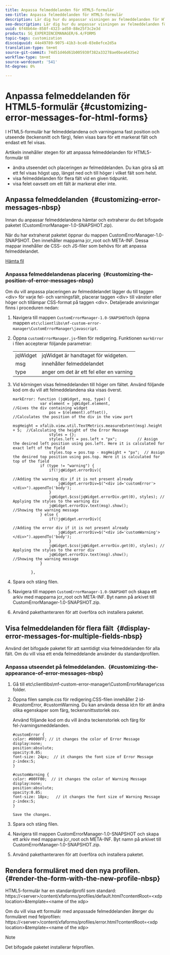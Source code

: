 ```yaml
---
title: Anpassa felmeddelanden för HTML5-formulär
seo-title: Anpassa felmeddelanden för HTML5-formulär
description: Lär dig hur du anpassar visningen av felmeddelanden för HTML5-formulär, inklusive hur du ändrar deras position och utseende.
seo-description: Lär dig hur du anpassar visningen av felmeddelanden för HTML5-formulär, inklusive hur du ändrar deras position och utseende.
uuid: 6f48b64e-858f-4323-ad50-88e25f3c2e3d
products: SG_EXPERIENCEMANAGER/6.4/FORMS
topic-tags: customization
discoiquuid: 44e49789-9075-41b3-bce8-03e8efce2d5a
translation-type: tm+mt
source-git-commit: 74d51d46d61b005930f382a33278ae0bea6435e2
workflow-type: tm+mt
source-wordcount: '541'
ht-degree: 0%

---
```



# Anpassa felmeddelanden för HTML5-formulär {#customizing-error-messages-for-html-forms}

I HTML5-formulär har felmeddelandena och varningarna fast position och utseende (teckensnitt och färg), felen visas bara för ett markerat fält och endast ett fel visas.

Artikeln innehåller stegen för att anpassa felmeddelanden för HTML5-formulär till

* ändra utseendet och placeringen av felmeddelanden. Du kan göra så att ett fel visas högst upp, längst ned och till höger i vilket fält som helst.
* visa felmeddelanden för flera fält vid en given tidpunkt.
* visa felet oavsett om ett fält är markerat eller inte.

## Anpassa felmeddelanden  {#customizing-error-messages-nbsp}

Innan du anpassar felmeddelandena hämtar och extraherar du det bifogade paketet (CustomErrorManager-1.0-SNAPSHOT.zip).

När du har extraherat paketet öppnar du mappen CustomErrorManager-1.0-SNAPSHOT. Den innehåller mapparna jcr_root och META-INF. Dessa mappar innehåller de CSS- och JS-filer som behövs för att anpassa felmeddelandet.

[Hämta fil](assets/customerrormanager-1.0-snapshot.zip)

### Anpassa felmeddelandenas placering  {#customizing-the-position-of-error-messages-nbsp}

Om du vill anpassa placeringen av felmeddelandet lägger du till taggen &lt;div> för varje fel- och varningsfält, placerar taggen &lt;div> till vänster eller höger och tillämpar CSS-format på taggen &lt;div>. Detaljerade anvisningar finns i proceduren nedan:

1. Navigera till mappen `CustomErrorManager-1.0-SNAPSHOT`och öppna mappen `etc\clientlibs\mf-custom-error-manager\CustomErrorManager\javascript`.
1. Öppna `customErrorManager.js`-filen för redigering. Funktionen `markError` i filen accepterar följande parametrar:

   |  |  |
   |---|---|
   | jqWidget | jqWidget är handtaget för widgeten. |
   | msg | innehåller felmeddelandet |
   | type | anger om det är ett fel eller en varning |

1. Vid körningen visas felmeddelanden till höger om fältet. Använd följande kod om du vill att felmeddelandena ska visas överst.

   ```
   markError: function (jqWidget, msg, type) {
               var element = jqWidget.element,                                //Gives the div containing widget
                   pos = $(element).offset(),                          //Calculates the position of the div in the view port
                                                                   msgHeight = xfalib.view.util.TextMetrics.measureExtent(msg).height + 5;  //Calculating the height of the Error Message
                   styles = {};
                   styles.left = pos.left + "px";         // Assign the desired left position using pos.left. Here it is calculated for exact left of the field 
                   styles.top = pos.top - msgHeight + "px";  // Assign the desired top position using pos.top. Here it is calculated for top of the field 
               if (type != "warning") {
                   if(!jqWidget.errorDiv){
                                                                                   //Adding the warning div if it is not present already
                       jqWidget.errorDiv=$("<div id='customError'></div>").appendTo('body');
                   }
                   jqWidget.$css(jqWidget.errorDiv.get(0), styles); // Applying the styles to the warning div
                   jqWidget.errorDiv.text(msg).show();                     //Showing the warning message
               } else {
                   if(!jqWidget.errorDiv){
                                                                                   //Adding the error div if it is not present already
                       jqWidget.errorDiv=$("<div id='customWarning'></div>").appendTo('body');
                   }
                   jqWidget.$css(jqWidget.errorDiv.get(0), styles); // Applying the styles to the error div
                   jqWidget.errorDiv.text(msg).show();                     //Showing the warning message
               }
   
           },
   ```

1. Spara och stäng filen.
1. Navigera till mappen `CustomErrorManager-1.0-SNAPSHOT` och skapa ett arkiv med mapparna jcr_root och META-INF. Byt namn på arkivet till CustomErrorManager-1.0-SNAPSHOT.zip.
1. Använd pakethanteraren för att överföra och installera paketet.

## Visa felmeddelanden för flera fält  {#display-error-messages-for-multiple-fields-nbsp}

Använd det bifogade paketet för att samtidigt visa felmeddelanden för alla fält. Om du vill visa ett enda felmeddelande använder du standardprofilen.

### Anpassa utseendet på felmeddelanden.  {#customizing-the-appearance-of-error-messages-nbsp}

1. Gå till etc\clientlibs\mf-custom-error-manager\CustomErrorManager\css folder.

1. Öppna filen sample.css för redigering.CSS-filen innehåller 2 id- #customError, #customWarning. Du kan använda dessa id:n för att ändra olika egenskaper som färg, teckensnittsstorlek osv.

   Använd följande kod om du vill ändra teckenstorlek och färg för fel-/varningsmeddelanden.

   ```
   #customError {
   color: #0000FF; // it changes the color of Error Message
   display:none;
   position:absolute;
   opacity:0.85;
   font-size: 24px;  // it changes the font size of Error Message
   z-index:5;
   }
   
   #customWarning {
   color: #00FF00;  // it changes the color of Warning Message
   display:none;
   position:absolute;
   opacity:0.85;
   font-size: 18px;   // it changes the font size of Warning Message
   z-index:5;
   }
   
   Save the changes.
   ```

1. Spara och stäng filen.
1. Navigera till mappen CustomErrorManager-1.0-SNAPSHOT och skapa ett arkiv med mapparna jcr_root och META-INF. Byt namn på arkivet till CustomErrorManager-1.0-SNAPSHOT.zip.
1. Använd pakethanteraren för att överföra och installera paketet.

## Rendera formuläret med den nya profilen.  {#render-the-form-with-the-new-profile-nbsp}

HTML5-formulär har en standardprofil som standard: https://&lt;server>/content/xfaforms/profiles/default.html?contentRoot=&lt;xdp location>&amp;template=&lt;name of the xdp>

Om du vill visa ett formulär med anpassade felmeddelanden återger du formuläret med felprofilen: https://&lt;server>/content/xfaforms/profiles/error.html?contentRoot=&lt;xdp location>&amp;template=&lt;name of the xdp>

>[!NOTE]
>
>Det bifogade paketet installerar felprofilen.

